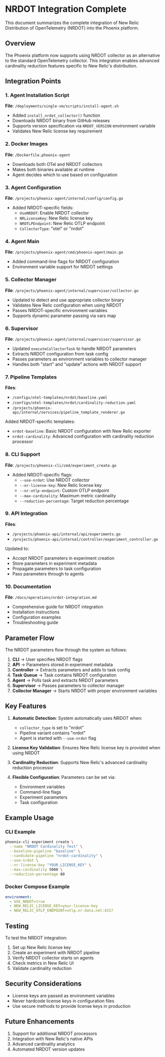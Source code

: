 # NRDOT Integration Complete

This document summarizes the complete integration of New Relic Distribution of OpenTelemetry (NRDOT) into the Phoenix platform.

## Overview

The Phoenix platform now supports using NRDOT collector as an alternative to the standard OpenTelemetry collector. This integration enables advanced cardinality reduction features specific to New Relic's distribution.

## Integration Points

### 1. Agent Installation Script
**File**: `/deployments/single-vm/scripts/install-agent.sh`
- Added `install_nrdot_collector()` function
- Downloads NRDOT binary from GitHub releases
- Supports version specification via `NRDOT_VERSION` environment variable
- Validates New Relic license key requirement

### 2. Docker Images
**File**: `/Dockerfile.phoenix-agent`
- Downloads both OTel and NRDOT collectors
- Makes both binaries available at runtime
- Agent decides which to use based on configuration

### 3. Agent Configuration
**File**: `/projects/phoenix-agent/internal/config/config.go`
- Added NRDOT-specific fields:
  - `UseNRDOT`: Enable NRDOT collector
  - `NRLicenseKey`: New Relic license key
  - `NROTLPEndpoint`: New Relic OTLP endpoint
  - `CollectorType`: "otel" or "nrdot"

### 4. Agent Main
**File**: `/projects/phoenix-agent/cmd/phoenix-agent/main.go`
- Added command-line flags for NRDOT configuration
- Environment variable support for NRDOT settings

### 5. Collector Manager
**File**: `/projects/phoenix-agent/internal/supervisor/collector.go`
- Updated to detect and use appropriate collector binary
- Validates New Relic configuration when using NRDOT
- Passes NRDOT-specific environment variables
- Supports dynamic parameter passing via vars map

### 6. Supervisor
**File**: `/projects/phoenix-agent/internal/supervisor/supervisor.go`
- Updated `executeCollectorTask` to handle NRDOT parameters
- Extracts NRDOT configuration from task config
- Passes parameters as environment variables to collector manager
- Handles both "start" and "update" actions with NRDOT support

### 7. Pipeline Templates
**Files**: 
- `/configs/otel-templates/nrdot/baseline.yaml`
- `/configs/otel-templates/nrdot/cardinality-reduction.yaml`
- `/projects/phoenix-api/internal/services/pipeline_template_renderer.go`

Added NRDOT-specific templates:
- `nrdot-baseline`: Basic NRDOT configuration with New Relic exporter
- `nrdot-cardinality`: Advanced configuration with cardinality reduction processor

### 8. CLI Support
**File**: `/projects/phoenix-cli/cmd/experiment_create.go`
- Added NRDOT-specific flags:
  - `--use-nrdot`: Use NRDOT collector
  - `--nr-license-key`: New Relic license key
  - `--nr-otlp-endpoint`: Custom OTLP endpoint
  - `--max-cardinality`: Maximum metric cardinality
  - `--reduction-percentage`: Target reduction percentage

### 9. API Integration
**Files**:
- `/projects/phoenix-api/internal/api/experiments.go`
- `/projects/phoenix-api/internal/controller/experiment_controller.go`

Updated to:
- Accept NRDOT parameters in experiment creation
- Store parameters in experiment metadata
- Propagate parameters to task configuration
- Pass parameters through to agents

### 10. Documentation
**File**: `/docs/operations/nrdot-integration.md`
- Comprehensive guide for NRDOT integration
- Installation instructions
- Configuration examples
- Troubleshooting guide

## Parameter Flow

The NRDOT parameters flow through the system as follows:

1. **CLI** → User specifies NRDOT flags
2. **API** → Parameters stored in experiment metadata
3. **Controller** → Extracts parameters and adds to task config
4. **Task Queue** → Task contains NRDOT configuration
5. **Agent** → Polls task and extracts NRDOT parameters
6. **Supervisor** → Passes parameters to collector manager
7. **Collector Manager** → Starts NRDOT with proper environment variables

## Key Features

1. **Automatic Detection**: System automatically uses NRDOT when:
   - `collector_type` is set to "nrdot"
   - Pipeline variant contains "nrdot"
   - Agent is started with `--use-nrdot` flag

2. **License Key Validation**: Ensures New Relic license key is provided when using NRDOT

3. **Cardinality Reduction**: Supports New Relic's advanced cardinality reduction processor

4. **Flexible Configuration**: Parameters can be set via:
   - Environment variables
   - Command-line flags
   - Experiment parameters
   - Task configuration

## Example Usage

### CLI Example
```bash
phoenix-cli experiment create \
  --name "NRDOT Cardinality Test" \
  --baseline-pipeline "baseline" \
  --candidate-pipeline "nrdot-cardinality" \
  --use-nrdot \
  --nr-license-key "YOUR_LICENSE_KEY" \
  --max-cardinality 5000 \
  --reduction-percentage 80
```

### Docker Compose Example
```yaml
environment:
  - USE_NRDOT=true
  - NEW_RELIC_LICENSE_KEY=your-license-key
  - NEW_RELIC_OTLP_ENDPOINT=otlp.nr-data.net:4317
```

## Testing

To test the NRDOT integration:

1. Set up New Relic license key
2. Create an experiment with NRDOT pipeline
3. Verify NRDOT collector starts on agents
4. Check metrics in New Relic UI
5. Validate cardinality reduction

## Security Considerations

- License keys are passed as environment variables
- Never hardcode license keys in configuration files
- Use secure methods to provide license keys in production

## Future Enhancements

1. Support for additional NRDOT processors
2. Integration with New Relic's native APIs
3. Advanced cardinality analytics
4. Automated NRDOT version updates
